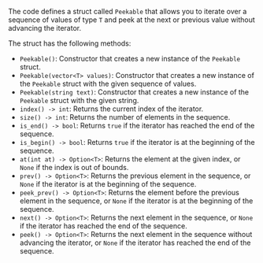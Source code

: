 The code defines a struct called `Peekable` that allows you to iterate over a sequence of values of type `T` and peek at the next or previous value without advancing the iterator.

The struct has the following methods:

-   `Peekable()`: Constructor that creates a new instance of the `Peekable` struct.
-   `Peekable(vector<T> values)`: Constructor that creates a new instance of the `Peekable` struct with the given sequence of values.
-   `Peekable(string text)`: Constructor that creates a new instance of the `Peekable` struct with the given string.
-   `index() -> int`: Returns the current index of the iterator.
-   `size() -> int`: Returns the number of elements in the sequence.
-   `is_end() -> bool`: Returns `true` if the iterator has reached the end of the sequence.
-   `is_begin() -> bool`: Returns `true` if the iterator is at the beginning of the sequence.
-   `at(int at) -> Option<T>`: Returns the element at the given index, or `None` if the index is out of bounds.
-   `prev() -> Option<T>`: Returns the previous element in the sequence, or `None` if the iterator is at the beginning of the sequence.
-   `peek_prev() -> Option<T>`: Returns the element before the previous element in the sequence, or `None` if the iterator is at the beginning of the sequence.
-   `next() -> Option<T>`: Returns the next element in the sequence, or `None` if the iterator has reached the end of the sequence.
-   `peek() -> Option<T>`: Returns the next element in the sequence without advancing the iterator, or `None` if the iterator has reached the end of the sequence.
